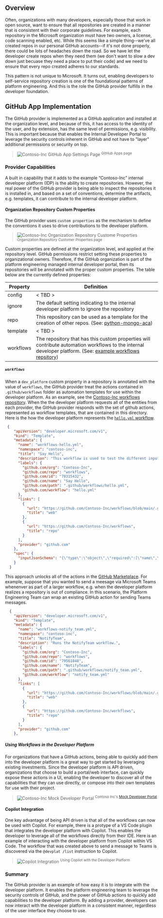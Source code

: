 ## Overview
Often, organizations with many developers, especially those that work in open source, want to ensure that all repositories are created in a manner that is consistent with their corporate guidelines. For example, each repository in the Microsoft organization must have two owners, a license, code scanning enabled, etc. While this seems like a simple thing--we've all created repos in our personal GitHub accounts--if it's not done properly, there could be lots of headaches down the road. So we have let the developer create repos when they need them (we don't want to slow a dev down just becuase they need a place to put their code) and we need to ensure that every repo created adheres to our standards.

This pattern is not unique to Microsoft. It turns out, enabling developers to self-service repository creation is one of the foundational patterns of platform engineering. And this is the role the GitHub provider fulfills in the developer foundation.

## GitHub App Implementation

The GitHub provider is implemented as a GitHub application and installed at the organization level, and because of this, it has access to the identity of the user, and by extension, has the same level of permissions, e.g. visibility. This is important because that enables the Internal Developer Portal to leverage the security controls inherent in GitHub and not have to "layer" additional permissions or security on top.
> ![Contoso-Inc GitHub App Settings Page](./images/contoso-org-ghapps.png)
> <sup>GitHub Apps page</sup>

### Provider Capabilities

A built in capability that it adds to the example “Contoso-Inc” internal developer platform (IDP) is the ability to create repositories. However, the real power of the GitHub provider is being able to inspect the repositories it is installed in, and based on a set of conventions, determine the artifacts, e.g. templates, it can contribute to the internal developer platform. 

#### Organization Repository Custom Properties
The GitHub provider uses `custom properties` as the mechanism to define the conventions it uses to drive contributions to the developer platform. 

> ![Contoso-Inc Organization Repository Custome Properties](./images/repo-custom-properties.png)
> <sup>Organization Repository Customer Properties page</sup>

Custom properties are defined at the organization level, and applied at the repository level. GitHub permissions restrict setting these properties to organizational owners. Therefore, if the GitHub organization is part of the platform engineering managed internal developer portal, then its repositories will be annotated with the proper custom properties. The table below are the currently defined properties:

|Property|Definition|
|----------|-----|
|config    | < TBD > |
|ignore    | The default setting indicating to the internal developer platform to ignore the repository  |
|repo      | This repository can be used as a template for the creation of other repos. (See: [python-mongo-aca](https://github.com/Contoso-Inc/python-mongo-aca)) |
|template  | < TBD > |
|workflows | The repository that has this custom properties will contribute automation workflows to the internal developer platform. (See: [example workflows repsitory](https://github.com/Contoso-Inc/workflows)) |


##### `workflows`

When a `dev_platform` custom property in a repository is annotated with the value of `workflows`, the GitHub provider treat the actions contained in `.github/workflows` folder as automation templates for use within the developer platform. As an example, see the [Contoso-Inc workflows repository](https://github.com/Contoso-Inc/workflows/tree/main/.github/workflows). When the the developer platform requests all of the entities from each provider, the GitHub provider responds with the set of github actions, represented as workflow templates, that are contained in this directory. Here is the how the developer platform represents the [`hello.yml` workflow](https://github.com/Contoso-Inc/workflows/blob/main/.github/workflows/hello.yml).

```json
 {
    "apiVersion": "developer.microsoft.com/v1",
    "kind": "Template",
    "metadata": {
      "name": "workflows-hello.yml",
      "namespace": "contoso-inc",
      "title": "Say Hello",
      "description": "This workflow is used to test the different input types. It simply says hello to the person you specify.",
      "labels": {
        "github.com/org": "Contoso-Inc",
        "github.com/repo": "workflows",
        "github.com/id": "70315432",
        "github.com/name": "Say Hello",
        "github.com/path": ".github/workflows/hello.yml",
        "github.com/workflow": "hello.yml"
      },
      "links": [
        {
          "url": "https://github.com/Contoso-Inc/workflows/blob/main/.github/workflows/hello.yml",
          "title": "web"
        },
        {
          "url": "https://github.com/Contoso-Inc/workflows",
          "title": "repo"
        }
      ],
      "provider": "github.com"
    },
    "spec": {
      "inputJsonSchema": "{\"type\":\"object\",\"required\":[\"name\",\"environment\"],\"properties\":{\"name\":{\"name\":\"name\",\"title\":\"Name\",\"type\":\"string\",\"description\":\"Who would you like to say hello to?\"},\"yell\":{\"name\":\"yell\",\"title\":\"Yell\",\"type\":\"boolean\",\"description\":\"Would you like to yell?\",\"default\":false,\"value\":false},\"environment\":{\"name\":\"environment\",\"title\":\"Environment\",\"type\":\"string\",\"description\":\"The GitHub Environment to deploy to\",\"default\":\"Dev\",\"value\":\"Dev\",\"enum\":[\"Dev\",\"Prod\",\"Staging\",\"Test\"]}}}"
    }
  }
```

This approach unlocks all of the actions in the [GitHub Marketplace](https://github.com/marketplace?category=&query=&type=actions&verification=). For example, suppose that you wanted to send a meesage via Microsoft Teams whenenver as part of a larger workflow, e.g. when the developer platform realizes a repository is out of compliance. In this scenario, the Platform Engineering Team can wrap an existing GitHub action for sending Teams messages. 

```json
  {
    "apiVersion": "developer.microsoft.com/v1",
    "kind": "Template",
    "metadata": {
      "name": "workflows-notify_team.yml",
      "namespace": "contoso-inc",
      "title": "NotifyTeam",
      "description": "Runs the NotifyTeam workflow.",
      "labels": {
        "github.com/org": "Contoso-Inc",
        "github.com/repo": "workflows",
        "github.com/id": "79561848",
        "github.com/name": "NotifyTeam",
        "github.com/path": ".github/workflows/notify_team.yml",
        "github.com/workflow": "notify_team.yml"
      },
      "links": [
        {
          "url": "https://github.com/Contoso-Inc/workflows/blob/main/.github/workflows/notify_team.yml",
          "title": "web"
        },
        {
          "url": "https://github.com/Contoso-Inc/workflows",
          "title": "repo"
        }
      ],
      "provider": "github.com"
    },
```

##### Using Workflows in the Developer Platform

For organizations that have a GitHub actions, being able to quickly add them into the developer platform is a great way to get started by leveraging existing investments. Since the developer platform is API driven, organizations that choose to build a portal/web interface, can quickly expose these actions in a UI, enabling the developer to discover all of the capabilities that they can use directly, or compose into their own templates for use with their project. 
> ![Contoso-Inc Mock Developer Portal](./images/mock-developer-portal.png)
> <sup>Contoso Inc's [Mock Developer Portal](https://github.com/microsoft/developer-platform-website)</sup>

#### Copilot Integration

One key advantage of being API driven is that all of the workflows can now be used with Copilot. For example, there is a protype of a VS Code plugin that integrates the developer platform with Copilot. This enables the developer to leverage all of the workflows directly from their IDE. Here is an example of interacting with the developer platform from Copilot within VS Code. The workflow that was created above to send a message to Teams is discovered via the `@devplat /list` instruction to Copilot. 
> ![Copilot Integration](./images/copilot-integration.png)
> <sup>Using Copilot with the Developer Platform</sup>

### Summary

The GitHub provider is an example of how easy it is to integrate with the developer platform. It enables the platform engineering team to leverage the security controls of GitHub, and the power of GitHub actions to quickly add capabilities to the developer platform. By adding a provider, developers can now interact with the developer platform in a consistent manner, regardless of the user interface they choose to use.


